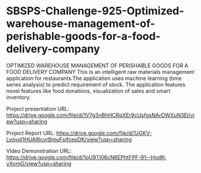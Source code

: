 # SBSPS-Challenge-925-Optimized-warehouse-management-of-perishable-goods-for-a-food-delivery-company
OPTIMIZED WAREHOUSE MANAGEMENT OF PERISHABLE GOODS FOR A FOOD DELIVERY COMPANY
This is an intelligent raw materials management application for restaurants.The application uses machine learning (time series analysis) to predict requirement of stock. 
The application features novel features like food donations, visualization of sales and smart inventory.

Project presentation URL: https://drive.google.com/file/d/1V7g3nBhHCRqXEr9cUsfgsNArDWXuN3El/view?usp=sharing

Project Report URL: https://drive.google.com/file/d/1JGKV-LvqvqI1HUA8lcvrBmuFsifcepDK/view?usp=sharing

Video Demonstration URL: https://drive.google.com/file/d/1oU9TI06cN6EPhtFPF-91--HodK-yXomG/view?usp=sharing

